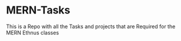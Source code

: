 # MERN-Tasks
This is a Repo with all the Tasks and projects that are Required for the MERN Ethnus classes
